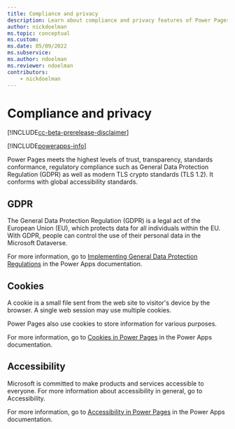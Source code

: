 ```yaml
---
title: Compliance and privacy
description: Learn about compliance and privacy features of Power Pages.
author: nickdoelman
ms.topic: conceptual
ms.custom: 
ms.date: 05/09/2022
ms.subservice:
ms.author: ndoelman
ms.reviewer: ndoelman
contributors:
    - nickdoelman
---
```


# Compliance and privacy

[!INCLUDE[cc-beta-prerelease-disclaimer](../includes/cc-beta-prerelease-disclaimer.md)]

[!INCLUDE[powerapps-info](../includes/cc-powerapps-info.md)]

Power Pages meets the highest levels of trust, transparency, standards conformance, regulatory compliance such as General Data Protection Regulation (GDPR) as well as modern TLS crypto standards (TLS 1.2). It conforms with global accessibility standards.

## GDPR

The General Data Protection Regulation (GDPR) is a legal act of the European Union (EU), which protects data for all individuals within the EU. With GDPR, people can control the use of their personal data in the Microsoft Dataverse.

For more information, go to [Implementing General Data Protection Regulations](/power-apps/maker/portals/configure/implement-gdpr) in the Power Apps documentation.

## Cookies

A cookie is a small file sent from the web site to visitor's device by the browser. A single web session may use multiple cookies.

Power Pages also use cookies to store information for various purposes. 

For more information, go to [Cookies in Power Pages](/power-apps/maker/portals/admin/portal-cookies) in the Power Apps documentation.

## Accessibility

Microsoft is committed to make products and services accessible to everyone. For more information about accessibility in general, go to Accessibility.

For more information, go to [Accessibility in Power Pages](/power-apps/maker/portals/admin/accessibility) in the Power Apps documentation.
